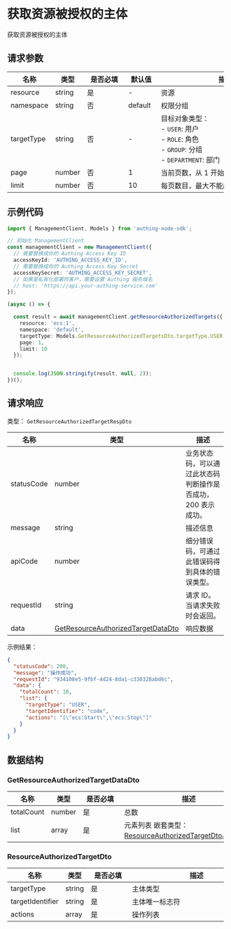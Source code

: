 # 获取资源被授权的主体

<!--
  警告⚠️：
  不要直接修改该文档，
  https://github.com/Authing/authing-docs-factory
  使用该项目进行生成
-->

<LastUpdated />

获取资源被授权的主体

## 请求参数

| 名称 | 类型 | <div style="width:80px">是否必填</div> | <div style="width:60px">默认值</div> | <div style="width:300px">描述</div> | <div style="width:200px">示例值</div> |
| ---- | ---- | ---- | ---- | ---- | ---- |
| resource | string | 是 | - | 资源  | `ecs:1` |
| namespace | string | 否 | default | 权限分组  |  |
| targetType | string | 否 | - | 目标对象类型：<br>- `USER`: 用户<br>- `ROLE`: 角色<br>- `GROUP`: 分组<br>- `DEPARTMENT`: 部门<br>      | `USER` |
| page | number | 否 | 1 | 当前页数，从 1 开始  | `1` |
| limit | number | 否 | 10 | 每页数目，最大不能超过 50，默认为 10  | `10` |




## 示例代码

```ts
import { ManagementClient, Models } from 'authing-node-sdk';

// 初始化 ManagementClient
const managementClient = new ManagementClient({
  // 需要替换成你的 Authing Access Key ID
  accessKeyId: 'AUTHING_ACCESS_KEY_ID',
  // 需要替换成你的 Authing Access Key Secret
  accessKeySecret: 'AUTHING_ACCESS_KEY_SECRET',
  // 如果是私有化部署的客户，需要设置 Authing 服务域名
  // host: 'https://api.your-authing-service.com'
});

(async () => {

  const result = await managementClient.getResourceAuthorizedTargets({
    resource: 'ecs:1',
    namespace: 'default',
    targetType: Models.GetResourceAuthorizedTargetsDto.targetType.USER,
    page: 1,
    limit: 10
  });


  console.log(JSON.stringify(result, null, 2));
})();

```



  
## 请求响应

类型： `GetResourceAuthorizedTargetRespDto`

| 名称 | 类型 | 描述 |
| ---- | ---- | ---- |
| statusCode | number | 业务状态码，可以通过此状态码判断操作是否成功，200 表示成功。 |
| message | string | 描述信息 |
| apiCode | number | 细分错误码，可通过此错误码得到具体的错误类型。 |
| requestId | string | 请求 ID。当请求失败时会返回。 |
| data | <a href="#GetResourceAuthorizedTargetDataDto">GetResourceAuthorizedTargetDataDto</a> | 响应数据 |



示例结果：

```json
{
  "statusCode": 200,
  "message": "操作成功",
  "requestId": "934108e5-9fbf-4d24-8da1-c330328abd6c",
  "data": {
    "totalCount": 10,
    "list": {
      "targetType": "USER",
      "targetIdentifier": "code",
      "actions": "[\"ecs:Start\",\"ecs:Stop\"]"
    }
  }
}
```

## 数据结构


### <a id="GetResourceAuthorizedTargetDataDto"></a> GetResourceAuthorizedTargetDataDto

| 名称 | 类型 | <div style="width:80px">是否必填</div> | <div style="width:300px">描述</div> | <div style="width:200px">示例值</div> |
| ---- |  ---- | ---- | ---- | ---- |
| totalCount | number | 是 | 总数   |  `10` |
| list | array | 是 | 元素列表 嵌套类型：<a href="#ResourceAuthorizedTargetDto">ResourceAuthorizedTargetDto</a>。  |  |


### <a id="ResourceAuthorizedTargetDto"></a> ResourceAuthorizedTargetDto

| 名称 | 类型 | <div style="width:80px">是否必填</div> | <div style="width:300px">描述</div> | <div style="width:200px">示例值</div> |
| ---- |  ---- | ---- | ---- | ---- |
| targetType | string | 是 | 主体类型   | USER |
| targetIdentifier | string | 是 | 主体唯一标志符   |  `code` |
| actions | array | 是 | 操作列表   |  `["ecs:Start","ecs:Stop"]` |


